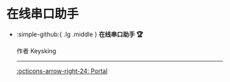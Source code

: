 # 在线串口助手

<div class="grid cards" markdown>

-   :simple-github:{ .lg .middle } __在线串口助手 🏆__

    作者 Keysking

    ---

    [:octicons-arrow-right-24: <a href="https://serial.keysking.com/" target="_blank"> Portal </a>](#)



</div>